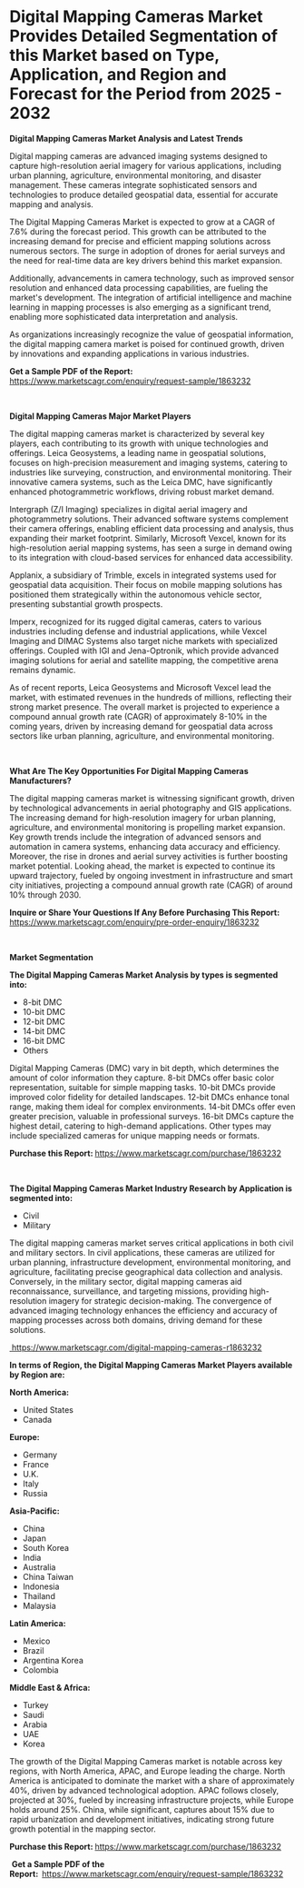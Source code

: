 <p><h1>Digital Mapping Cameras Market Provides Detailed Segmentation of this Market based on Type, Application, and Region and Forecast for the Period from 2025 - 2032</h1></p><p><strong>Digital Mapping Cameras Market Analysis and Latest Trends</strong></p>
<p><p>Digital mapping cameras are advanced imaging systems designed to capture high-resolution aerial imagery for various applications, including urban planning, agriculture, environmental monitoring, and disaster management. These cameras integrate sophisticated sensors and technologies to produce detailed geospatial data, essential for accurate mapping and analysis.</p><p>The Digital Mapping Cameras Market is expected to grow at a CAGR of 7.6% during the forecast period. This growth can be attributed to the increasing demand for precise and efficient mapping solutions across numerous sectors. The surge in adoption of drones for aerial surveys and the need for real-time data are key drivers behind this market expansion. </p><p>Additionally, advancements in camera technology, such as improved sensor resolution and enhanced data processing capabilities, are fueling the market's development. The integration of artificial intelligence and machine learning in mapping processes is also emerging as a significant trend, enabling more sophisticated data interpretation and analysis. </p><p>As organizations increasingly recognize the value of geospatial information, the digital mapping camera market is poised for continued growth, driven by innovations and expanding applications in various industries.</p></p>
<p><strong>Get a Sample PDF of the Report:&nbsp;</strong> <a href="https://www.marketscagr.com/enquiry/request-sample/1863232?utm_campaign=3287&utm_medium=2&utm_source=Github&utm_content=ia&utm_term=15042025&utm_id=digital-mapping-cameras">https://www.marketscagr.com/enquiry/request-sample/1863232</a></p>
<p>&nbsp;</p>
<p><strong>Digital Mapping Cameras Major Market Players</strong></p>
<p><p>The digital mapping cameras market is characterized by several key players, each contributing to its growth with unique technologies and offerings. Leica Geosystems, a leading name in geospatial solutions, focuses on high-precision measurement and imaging systems, catering to industries like surveying, construction, and environmental monitoring. Their innovative camera systems, such as the Leica DMC, have significantly enhanced photogrammetric workflows, driving robust market demand.</p><p>Intergraph (Z/I Imaging) specializes in digital aerial imagery and photogrammetry solutions. Their advanced software systems complement their camera offerings, enabling efficient data processing and analysis, thus expanding their market footprint. Similarly, Microsoft Vexcel, known for its high-resolution aerial mapping systems, has seen a surge in demand owing to its integration with cloud-based services for enhanced data accessibility.</p><p>Applanix, a subsidiary of Trimble, excels in integrated systems used for geospatial data acquisition. Their focus on mobile mapping solutions has positioned them strategically within the autonomous vehicle sector, presenting substantial growth prospects. </p><p>Imperx, recognized for its rugged digital cameras, caters to various industries including defense and industrial applications, while Vexcel Imaging and DIMAC Systems also target niche markets with specialized offerings. Coupled with IGI and Jena-Optronik, which provide advanced imaging solutions for aerial and satellite mapping, the competitive arena remains dynamic.</p><p>As of recent reports, Leica Geosystems and Microsoft Vexcel lead the market, with estimated revenues in the hundreds of millions, reflecting their strong market presence. The overall market is projected to experience a compound annual growth rate (CAGR) of approximately 8-10% in the coming years, driven by increasing demand for geospatial data across sectors like urban planning, agriculture, and environmental monitoring.</p></p>
<p>&nbsp;</p>
<p><strong>What Are The Key Opportunities For Digital Mapping Cameras Manufacturers?</strong></p>
<p><p>The digital mapping cameras market is witnessing significant growth, driven by technological advancements in aerial photography and GIS applications. The increasing demand for high-resolution imagery for urban planning, agriculture, and environmental monitoring is propelling market expansion. Key growth trends include the integration of advanced sensors and automation in camera systems, enhancing data accuracy and efficiency. Moreover, the rise in drones and aerial survey activities is further boosting market potential. Looking ahead, the market is expected to continue its upward trajectory, fueled by ongoing investment in infrastructure and smart city initiatives, projecting a compound annual growth rate (CAGR) of around 10% through 2030.</p></p>
<p><strong>Inquire or Share Your Questions If Any Before Purchasing This Report:</strong> <a href="https://www.marketscagr.com/enquiry/pre-order-enquiry/1863232?utm_campaign=3287&utm_medium=2&utm_source=Github&utm_content=ia&utm_term=15042025&utm_id=digital-mapping-cameras">https://www.marketscagr.com/enquiry/pre-order-enquiry/1863232</a></p>
<p>&nbsp;</p>
<p><strong>Market Segmentation</strong></p>
<p><strong>The Digital Mapping Cameras Market Analysis by types is segmented into:</strong></p>
<p><ul><li>8-bit DMC</li><li>10-bit DMC</li><li>12-bit DMC</li><li>14-bit DMC</li><li>16-bit DMC</li><li>Others</li></ul></p>
<p><p>Digital Mapping Cameras (DMC) vary in bit depth, which determines the amount of color information they capture. 8-bit DMCs offer basic color representation, suitable for simple mapping tasks. 10-bit DMCs provide improved color fidelity for detailed landscapes. 12-bit DMCs enhance tonal range, making them ideal for complex environments. 14-bit DMCs offer even greater precision, valuable in professional surveys. 16-bit DMCs capture the highest detail, catering to high-demand applications. Other types may include specialized cameras for unique mapping needs or formats.</p></p>
<p><strong>Purchase this Report:&nbsp;</strong><a href="https://www.marketscagr.com/purchase/1863232?utm_campaign=3287&utm_medium=2&utm_source=Github&utm_content=ia&utm_term=15042025&utm_id=digital-mapping-cameras">https://www.marketscagr.com/purchase/1863232</a></p>
<p>&nbsp;</p>
<p><strong>The Digital Mapping Cameras Market Industry Research by Application is segmented into:</strong></p>
<p><ul><li>Civil</li><li>Military</li></ul></p>
<p><p>The digital mapping cameras market serves critical applications in both civil and military sectors. In civil applications, these cameras are utilized for urban planning, infrastructure development, environmental monitoring, and agriculture, facilitating precise geographical data collection and analysis. Conversely, in the military sector, digital mapping cameras aid reconnaissance, surveillance, and targeting missions, providing high-resolution imagery for strategic decision-making. The convergence of advanced imaging technology enhances the efficiency and accuracy of mapping processes across both domains, driving demand for these solutions.</p></p>
<p><a href="https://www.marketscagr.com/digital-mapping-cameras-r1863232?utm_campaign=3287&utm_medium=2&utm_source=Github&utm_content=ia&utm_term=15042025&utm_id=digital-mapping-cameras">&nbsp;https://www.marketscagr.com/digital-mapping-cameras-r1863232</a></p>
<p><strong>In terms of Region, the Digital Mapping Cameras Market Players available by Region are:</strong></p>
<p>
    <p> <strong> North America: </strong>
        <ul>
            <li>United States</li>
            <li>Canada</li>
        </ul>
        </p> 
    <p> <strong> Europe: </strong>
        <ul>
            <li>Germany</li>
            <li>France</li>
            <li>U.K.</li>
            <li>Italy</li>
            <li>Russia</li>
        </ul>
        </p> 
    <p> <strong> Asia-Pacific: </strong>
        <ul>
            <li>China</li>
            <li>Japan</li>
            <li>South Korea</li>
            <li>India</li>
            <li>Australia</li>
            <li>China Taiwan</li>
            <li>Indonesia</li>
            <li>Thailand</li>
            <li>Malaysia</li>
        </ul>
        </p> 
    <p> <strong> Latin America: </strong>
        <ul>
            <li>Mexico</li>
            <li>Brazil</li>
            <li>Argentina Korea</li>
            <li>Colombia</li>
        </ul>
        </p> 
    <p> <strong> Middle East & Africa: </strong>
        <ul>
            <li>Turkey</li>
            <li>Saudi</li>
            <li>Arabia</li>
            <li>UAE</li>
            <li>Korea</li>
        </ul>
    </p>
    </p>
<p><p>The growth of the Digital Mapping Cameras market is notable across key regions, with North America, APAC, and Europe leading the charge. North America is anticipated to dominate the market with a share of approximately 40%, driven by advanced technological adoption. APAC follows closely, projected at 30%, fueled by increasing infrastructure projects, while Europe holds around 25%. China, while significant, captures about 15% due to rapid urbanization and development initiatives, indicating strong future growth potential in the mapping sector.</p></p>
<p><strong>Purchase this Report: </strong><a href="https://www.marketscagr.com/purchase/1863232?utm_campaign=3287&utm_medium=2&utm_source=Github&utm_content=ia&utm_term=15042025&utm_id=digital-mapping-cameras">https://www.marketscagr.com/purchase/1863232</a></p>
<p>&nbsp;<strong>Get a Sample PDF of the Report:&nbsp;&nbsp;</strong><a href="https://www.marketscagr.com/enquiry/request-sample/1863232?utm_campaign=3287&utm_medium=2&utm_source=Github&utm_content=ia&utm_term=15042025&utm_id=digital-mapping-cameras">https://www.marketscagr.com/enquiry/request-sample/1863232</a></p>
<p><strong></strong></p>
<p><p></p><p></p><p></p></p>